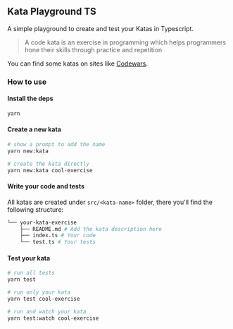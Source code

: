 ## Kata Playground TS

A simple playground to create and test your Katas in Typescript.

> A code kata is an exercise in programming which helps programmers hone their skills through practice and repetition

You can find some katas on sites like [Codewars](https://www.codewars.com/).

### How to use

#### Install the deps

```sh
yarn
```

#### Create a new kata

```sh
# show a prompt to add the name
yarn new:kata

# create the kata directly
yarn new:kata cool-exercise
```

#### Write your code and tests

All katas are created under `src/<kata-name>` folder, there you'll find the following structure:

```sh
└── your-kata-exercise
    ├── README.md # Add the kata description here
    ├── index.ts # Your code
    └── test.ts # Your tests
```

#### Test your kata

```sh
# run all tests
yarn test

# run only your kata
yarn test cool-exercise

# run and watch your kata
yarn test:watch cool-exercise
```
